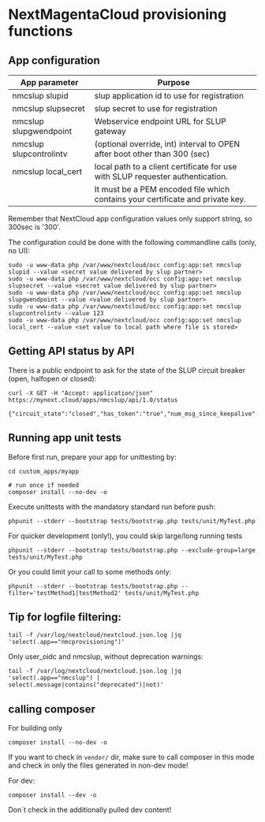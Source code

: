 # NextMagentaCloud provisioning functions

## App configuration

|App parameter                | Purpose                                                                                                     |
|-----------------------------|-------------------------------------------------------------------------------------------------------------|
|nmcslup slupid               | slup application id to use for registration                                                                 |
|nmcslup slupsecret           | slup secret to use for registration                                                                         |
|nmcslup slupgwendpoint       | Webservice endpoint URL for SLUP gateway                                                                    |
|nmcslup slupcontrolintv      | (optional override, int) interval to OPEN after boot other than 300 (sec)                                   |
|nmcslup local_cert           | local path to a client certificate for use with SLUP requester authentication.                              |
|                             | It must be a PEM encoded file which contains your certificate and private key.                              |

Remember that NextCloud app configuration values only support string, so 300sec is '300'.

The configuration could be done with the following commandline calls (only, no UI):
```
sudo -u www-data php /var/www/nextcloud/occ config:app:set nmcslup slupid --value <secret value delivered by slup partner>
sudo -u www-data php /var/www/nextcloud/occ config:app:set nmcslup slupsecret --value <secret value delivered by slup partner>
sudo -u www-data php /var/www/nextcloud/occ config:app:set nmcslup slupgwendpoint --value <value delivered by slup partner>
sudo -u www-data php /var/www/nextcloud/occ config:app:set nmcslup slupcontrolintv --value 123
sudo -u www-data php /var/www/nextcloud/occ config:app:set nmcslup local_cert --value <set value to local path where file is stored>
```

## Getting API status by API

There is a public endpoint to ask for the state of the SLUP circuit breaker
(open, halfopen or closed):
```
curl -X GET -H "Accept: application/json" https://mynext.cloud/apps/nmcslup/api/1.0/status

{"circuit_state":"closed","has_token":"true","num_msg_since_keepalive":42}
```


## Running app unit tests
Before first run, prepare your app for unittesting by:
```
cd custom_apps/myapp

# run once if needed
composer install --no-dev -o
```

Execute unittests with the mandatory standard run before push:
```
phpunit --stderr --bootstrap tests/bootstrap.php tests/unit/MyTest.php
```

For quicker development (only!), you could skip large/long running tests
```
phpunit --stderr --bootstrap tests/bootstrap.php --exclude-group=large tests/unit/MyTest.php
```

Or you could limit your call to some methods only:
```
phpunit --stderr --bootstrap tests/bootstrap.php --filter='testMethod1|testMethod2' tests/unit/MyTest.php
```


## Tip for logfile filtering:
```
tail -f /var/log/nextcloud/nextcloud.json.log |jq 'select(.app=="nmcprovisioning")'
```

Only user_oidc and nmcslup, without deprecation warnings:
```
tail -f /var/log/nextcloud/nextcloud.json.log |jq 'select(.app=="nmcslup") | select(.message|contains("deprecated")|not)'
```

## calling composer
For building only
```
composer install --no-dev -o
```
If you want to check in `vendor/` dir, make sure to call composer in this mode and check in only the files
generated in non-dev mode!

For dev:
```
composer install --dev -o
```
Don´t check in the additionally pulled dev content!
